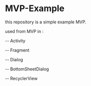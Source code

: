 # MVP-Example
this repository is a simple example MVP.

used from MVP in :

-- Activity 

-- Fragment 

-- Dialog 

-- BottomSheetDialog 

-- RecyclerView
